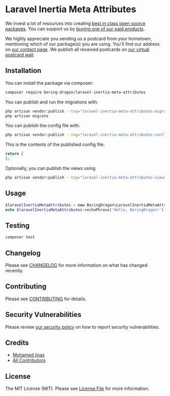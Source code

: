 # Laravel Inertia Meta Attributes


We invest a lot of resources into creating [best in class open source packages](https://spatie.be/open-source). You can support us by [buying one of our paid products](https://spatie.be/open-source/support-us).

We highly appreciate you sending us a postcard from your hometown, mentioning which of our package(s) you are using. You'll find our address on [our contact page](https://spatie.be/about-us). We publish all received postcards on [our virtual postcard wall](https://spatie.be/open-source/postcards).

## Installation

You can install the package via composer:

```bash
composer require boring-dragon/laravel-inertia-meta-attributes
```

You can publish and run the migrations with:

```bash
php artisan vendor:publish --tag="laravel-inertia-meta-attributes-migrations"
php artisan migrate
```

You can publish the config file with:

```bash
php artisan vendor:publish --tag="laravel-inertia-meta-attributes-config"
```

This is the contents of the published config file:

```php
return [
];
```

Optionally, you can publish the views using

```bash
php artisan vendor:publish --tag="laravel-inertia-meta-attributes-views"
```

## Usage

```php
$laravelInertiaMetaAttributes = new BoringDragon\LaravelInertiaMetaAttributes();
echo $laravelInertiaMetaAttributes->echoPhrase('Hello, BoringDragon!');
```

## Testing

```bash
composer test
```

## Changelog

Please see [CHANGELOG](CHANGELOG.md) for more information on what has changed recently.

## Contributing

Please see [CONTRIBUTING](CONTRIBUTING.md) for details.

## Security Vulnerabilities

Please review [our security policy](../../security/policy) on how to report security vulnerabilities.

## Credits

- [Mohamed jinas](https://github.com/boring-dragon)
- [All Contributors](../../contributors)

## License

The MIT License (MIT). Please see [License File](LICENSE.md) for more information.

